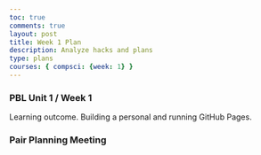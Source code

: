 ```yaml
---
toc: true
comments: true
layout: post
title: Week 1 Plan
description: Analyze hacks and plans
type: plans
courses: { compsci: {week: 1} }
---
```


### PBL Unit 1 / Week 1
Learning outcome. Building a personal and running GitHub Pages.



### Pair Planning Meeting


